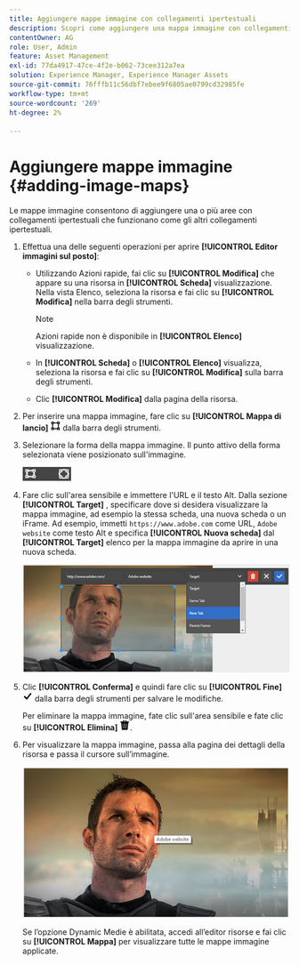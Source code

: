 ```yaml
---
title: Aggiungere mappe immagine con collegamenti ipertestuali
description: Scopri come aggiungere una mappa immagine con collegamenti ipertestuali a un’immagine.
contentOwner: AG
role: User, Admin
feature: Asset Management
exl-id: 77da4917-47ce-4f2e-b062-73cee312a7ea
solution: Experience Manager, Experience Manager Assets
source-git-commit: 76fffb11c56dbf7ebee9f6805ae0799cd32985fe
workflow-type: tm+mt
source-wordcount: '269'
ht-degree: 2%

---
```


# Aggiungere mappe immagine {#adding-image-maps}

Le mappe immagine consentono di aggiungere una o più aree con collegamenti ipertestuali che funzionano come gli altri collegamenti ipertestuali.

1. Effettua una delle seguenti operazioni per aprire **[!UICONTROL Editor immagini sul posto]**:

   * Utilizzando Azioni rapide, fai clic su **[!UICONTROL Modifica]** che appare su una risorsa in **[!UICONTROL Scheda]** visualizzazione. Nella vista Elenco, seleziona la risorsa e fai clic su **[!UICONTROL Modifica]** nella barra degli strumenti.

     >[!NOTE]
     >
     >Azioni rapide non è disponibile in **[!UICONTROL Elenco]** visualizzazione.

   * In **[!UICONTROL Scheda]** o **[!UICONTROL Elenco]** visualizza, seleziona la risorsa e fai clic su **[!UICONTROL Modifica]** sulla barra degli strumenti.
   * Clic **[!UICONTROL Modifica]** dalla pagina della risorsa.

1. Per inserire una mappa immagine, fare clic su **[!UICONTROL Mappa di lancio]** ![mappa immagine](assets/do-not-localize/image-map-icon.png) dalla barra degli strumenti.
1. Selezionare la forma della mappa immagine. Il punto attivo della forma selezionata viene posizionato sull&#39;immagine.

   ![chlimage_1-422](assets/chlimage_1-422.png)

1. Fare clic sull&#39;area sensibile e immettere l&#39;URL e il testo Alt. Dalla sezione **[!UICONTROL Target]** , specificare dove si desidera visualizzare la mappa immagine, ad esempio la stessa scheda, una nuova scheda o un iFrame. Ad esempio, immetti `https://www.adobe.com` come URL, `Adobe website` come testo Alt e specifica **[!UICONTROL Nuova scheda]** dal **[!UICONTROL Target]** elenco per la mappa immagine da aprire in una nuova scheda.

   ![chlimage_1-423](assets/chlimage_1-423.png)

1. Clic **[!UICONTROL Conferma]** e quindi fare clic su **[!UICONTROL Fine]** ![seleziona spunta completata](assets/do-not-localize/check-ok-done-icon.png) dalla barra degli strumenti per salvare le modifiche.

   Per eliminare la mappa immagine, fate clic sull&#39;area sensibile e fate clic su **[!UICONTROL Elimina]** ![eliminare](assets/do-not-localize/delete-solid-line.png).

1. Per visualizzare la mappa immagine, passa alla pagina dei dettagli della risorsa e passa il cursore sull’immagine.

   ![chlimage_1-426](assets/chlimage_1-426.png)

   Se l’opzione Dynamic Medie è abilitata, accedi all’editor risorse e fai clic su **[!UICONTROL Mappa]** per visualizzare tutte le mappe immagine applicate.
